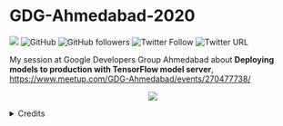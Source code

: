 # GDG-Ahmedabad-2020

[![](https://img.shields.io/badge/Rishit-Dagli-brightgreen.svg?colorB=00ff00)](https://www.rishit.tech)
![GitHub](https://img.shields.io/github/license/Rishit-dagli/GDG-Ahmedabad-2020)
![GitHub followers](https://img.shields.io/github/followers/Rishit-dagli?style=social)
![Twitter Follow](https://img.shields.io/twitter/follow/rishit_dagli?style=social)
![Twitter URL](https://img.shields.io/twitter/url?style=social&url=https%3A%2F%2Fgithub.com%2FRishit-dagli%2FGDG-Ahmedabad-2020)

My session at Google Developers Group Ahmedabad about **Deploying models to production with TensorFlow model server**, https://www.meetup.com/GDG-Ahmedabad/events/270477738/

<p align="center">
  <img src="https://github.com/Rishit-dagli/GDG-Ahmedabad-2020/blob/master/images/rishit.jpg">
  
  <details>
  <summary>Credits</summary>
  Poster designed by Vatsal Trivedi- https://twitter.com/trivedivatsal_
  </details>
</p>

